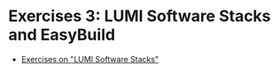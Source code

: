 # Exercises 3: LUMI Software Stacks and EasyBuild

-   [Exercises on "LUMI Software Stacks"](E05-SoftwareStacks.md)
